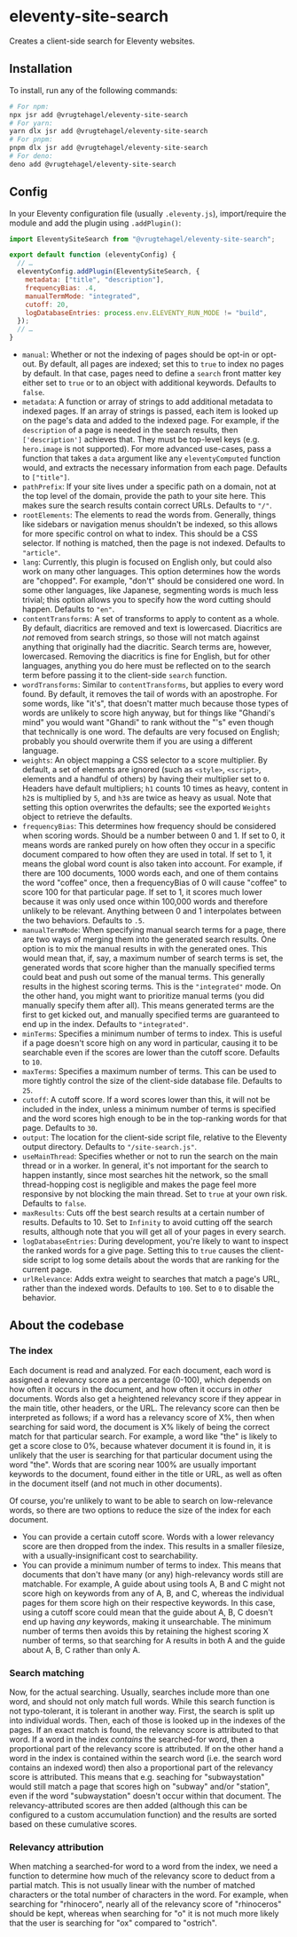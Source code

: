 # eleventy-site-search

Creates a client-side search for Eleventy websites.

## Installation

To install, run any of the following commands:

```bash
# For npm:
npx jsr add @vrugtehagel/eleventy-site-search
# For yarn:
yarn dlx jsr add @vrugtehagel/eleventy-site-search
# For pnpm:
pnpm dlx jsr add @vrugtehagel/eleventy-site-search
# For deno:
deno add @vrugtehagel/eleventy-site-search
```

## Config

In your Eleventy configuration file (usually `.eleventy.js`), import/require the
module and add the plugin using `.addPlugin()`:

```js
import EleventySiteSearch from "@vrugtehagel/eleventy-site-search";

export default function (eleventyConfig) {
  // …
  eleventyConfig.addPlugin(EleventySiteSearch, {
    metadata: ["title", "description"],
    frequencyBias: .4,
    manualTermMode: "integrated",
    cutoff: 20,
    logDatabaseEntries: process.env.ELEVENTY_RUN_MODE != "build",
  });
  // …
}
```

- `manual`: Whether or not the indexing of pages should be opt-in or opt-out. By
  default, all pages are indexed; set this to `true` to index no pages by
  default. In that case, pages need to define a `search` front matter key either
  set to `true` or to an object with additional keywords. Defaults to `false`.
- `metadata`: A function or array of strings to add additional metadata to
  indexed pages. If an array of strings is passed, each item is looked up on the
  page's data and added to the indexed page. For example, if the `description`
  of a page is needed in the search results, then `['description']` achieves
  that. They must be top-level keys (e.g. `hero.image` is not supported). For
  more advanced use-cases, pass a function that takes a `data` argument like any
  `eleventyComputed` function would, and extracts the necessary information from
  each page. Defaults to `["title"]`.
- `pathPrefix`: If your site lives under a specific path on a domain, not at the
  top level of the domain, provide the path to your site here. This makes sure
  the search results contain correct URLs. Defaults to `"/"`.
- `rootElements`: The elements to read the words from. Generally, things like
  sidebars or navigation menus shouldn't be indexed, so this allows for more
  specific control on what to index. This should be a CSS selector. If nothing
  is matched, then the page is not indexed. Defaults to `"article"`.
- `lang`: Currently, this plugin is focused on English only, but could also work
  on many other languages. This option determines how the words are "chopped".
  For example, "don't" should be considered one word. In some other languages,
  like Japanese, segmenting words is much less trivial; this option allows you
  to specify how the word cutting should happen. Defaults to `"en"`.
- `contentTransforms`: A set of transforms to apply to content as a whole. By
  default, diacritics are removed and text is lowercased. Diacritics are _not_
  removed from search strings, so those will not match against anything that
  originally had the diacritic. Search terms are, however, lowercased. Removing
  the diacritics is fine for English, but for other languages, anything you do
  here must be reflected on to the search term before passing it to the
  client-side `search` function.
- `wordTransforms`: Similar to `contentTransforms`, but applies to every word
  found. By default, it removes the tail of words with an apostrophe. For some
  words, like "it's", that doesn't matter much because those types of words are
  unlikely to score high anyway, but for things like "Ghandi's mind" you would
  want "Ghandi" to rank without the "'s" even though that technically is one
  word. The defaults are very focused on English; probably you should overwrite
  them if you are using a different language.
- `weights`: An object mapping a CSS selector to a score multiplier. By default,
  a set of elements are ignored (such as `<style>`, `<script>`, elements and a
  handful of others) by having their multiplier set to `0`. Headers have default
  multipliers; `h1` counts 10 times as heavy, content in `h2`s is multiplied by
  `5`, and `h3`s are twice as heavy as usual. Note that setting this option
  overwrites the defaults; see the exported `Weights` object to retrieve the
  defaults.
- `frequencyBias`: This determines how frequency should be considered when
  scoring words. Should be a number between 0 and 1. If set to 0, it means words
  are ranked purely on how often they occur in a specific document compared to
  how often they are used in total. If set to 1, it means the global word count
  is also taken into account. For example, if there are 100 documents, 1000
  words each, and one of them contains the word "coffee" once, then a
  frequencyBias of 0 will cause "coffee" to score 100 for that particular page.
  If set to 1, it scores much lower because it was only used once within 100,000
  words and therefore unlikely to be relevant. Anything between 0 and 1
  interpolates between the two behaviors. Defaults to `.5`.
- `manualTermMode`: When specifying manual search terms for a page, there are
  two ways of merging them into the generated search results. One option is to
  mix the manual results in with the generated ones. This would mean that, if,
  say, a maximum number of search terms is set, the generated words that score
  higher than the manually specified terms could beat and push out some of the
  manual terms. This generally results in the highest scoring terms. This is the
  `"integrated"` mode. On the other hand, you might want to prioritize manual
  terms (you did manually specify them after all). This means generated terms
  are the first to get kicked out, and manually specified terms are guaranteed
  to end up in the index. Defaults to `"integrated"`.
- `minTerms`: Specifies a minimum number of terms to index. This is useful if a
  page doesn't score high on any word in particular, causing it to be searchable
  even if the scores are lower than the cutoff score. Defaults to `10`.
- `maxTerms`: Specifies a maximum number of terms. This can be used to more
  tightly control the size of the client-side database file. Defaults to `25`.
- `cutoff`: A cutoff score. If a word scores lower than this, it will not be
  included in the index, unless a minimum number of terms is specified and the
  word scores high enough to be in the top-ranking words for that page. Defaults
  to `30`.
- `output`: The location for the client-side script file, relative to the
  Eleventy output directory. Defaults to `"/site-search.js"`.
- `useMainThread`: Specifies whether or not to run the search on the main thread
  or in a worker. In general, it's not important for the search to happen
  instantly, since most searches hit the network, so the small thread-hopping
  cost is negligible and makes the page feel more responsive by not blocking the
  main thread. Set to `true` at your own risk. Defaults to `false`.
- `maxResults`: Cuts off the best search results at a certain number of results.
  Defaults to 10. Set to `Infinity` to avoid cutting off the search results,
  although note that you will get all of your pages in every search.
- `logDatabaseEntries`: During development, you're likely to want to inspect the
  ranked words for a give page. Setting this to `true` causes the client-side
  script to log some details about the words that are ranking for the current
  page.
- `urlRelevance`: Adds extra weight to searches that match a page's URL, rather
  than the indexed words. Defaults to `100`. Set to `0` to disable the behavior.

## About the codebase

### The index

Each document is read and analyzed. For each document, each word is assigned a
relevancy score as a percentage (0-100), which depends on how often it occurs in
the document, and how often it occurs in _other_ documents. Words also get a
heightened relevancy score if they appear in the main title, other headers, or
the URL. The relevancy score can then be interpreted as follows; if a word has a
relevancy score of X%, then when searching for said word, the document is X%
likely of being the correct match for that particular search. For example, a
word like "the" is likely to get a score close to 0%, because whatever document
it is found in, it is unlikely that the user is searching for that particular
document using the word "the". Words that are scoring near 100% are usually
important keywords to the document, found either in the title or URL, as well as
often in the document itself (and not much in other documents).

Of course, you're unlikely to want to be able to search on low-relevance words,
so there are two options to reduce the size of the index for each document.

- You can provide a certain cutoff score. Words with a lower relevancy score are
  then dropped from the index. This results in a smaller filesize, with a
  usually-insignificant cost to searchability.
- You can provide a minimum number of terms to index. This means that documents
  that don't have many (or any) high-relevancy words still are matchable. For
  example, A guide about using tools A, B and C might not score high on keywords
  from any of A, B, and C, whereas the individual pages for them score high on
  their respective keywords. In this case, using a cutoff score could mean that
  the guide about A, B, C doesn't end up having _any_ keywords, making it
  unsearchable. The minimum number of terms then avoids this by retaining the
  highest scoring X number of terms, so that searching for A results in both A
  and the guide about A, B, C rather than only A.

### Search matching

Now, for the actual searching. Usually, searches include more than one word, and
should not only match full words. While this search function is not
typo-tolerant, it is tolerant in another way. First, the search is split up into
individual words. Then, each of those is looked up in the indexes of the pages.
If an exact match is found, the relevancy score is attributed to that word. If a
word in the index _contains_ the searched-for word, then a proportional part of
the relevancy score is attributed. If on the other hand a word in the index is
contained within the search word (i.e. the search word contains an indexed word)
then also a proportional part of the relevancy score is attributed. This means
that e.g. seaching for "subwaystation" would still match a page that scores high
on "subway" and/or "station", even if the word "subwaystation" doesn't occur
within that document. The relevancy-attributed scores are then added (although
this can be configured to a custom accumulation function) and the results are
sorted based on these cumulative scores.

### Relevancy attribution

When matching a searched-for word to a word from the index, we need a function
to determine how much of the relevancy score to deduct from a partial match.
This is not usually linear with the number of matched characters or the total
number of characters in the word. For example, when searching for "rhinocero",
nearly all of the relevancy score of "rhinoceros" should be kept, whereas when
searching for "o" it is not much more likely that the user is searching for "ox"
compared to "ostrich".
